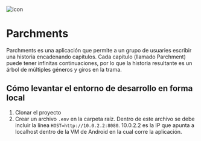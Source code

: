 ![icon](icon.ico) 
# Parchments

Parchments es una aplicación que permite a un grupo de usuaries escribir una historia encadenando capítulos. Cada capítulo (llamado Parchment) puede tener infinitas continuaciones, por lo que la historia resultante es un árbol de múltiples géneros y giros en la trama.

## Cómo levantar el entorno de desarrollo en forma local

1. Clonar el proyecto
2. Crear un archivo `.env` en la carpeta raíz. Dentro de este archivo se debe incluir la línea `HOST=http://10.0.2.2:8080`. 10.0.2.2 es la IP que apunta a localhost dentro de la VM de Android en la cual corre la aplicación.
